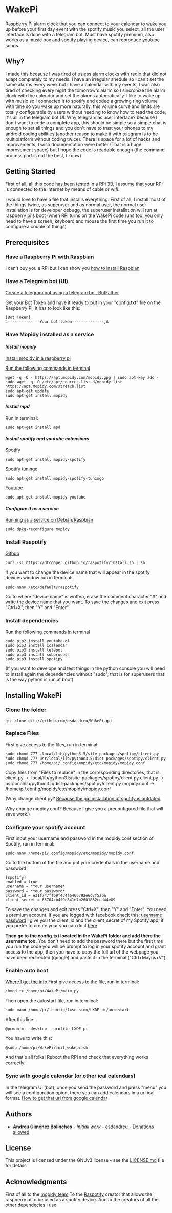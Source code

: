 # WakePi

Raspberry Pi alarm clock that you can connect to your calendar to wake you up before your first day event with the spotify music you select, all the user interface is done with a telegram bot. Must have spotify premium, also works as a music box and spotify playing device, can reproduce youtube songs.

## Why?

I made this because I was tired of usless alarm clocks with radio that did not adapt completely to my needs. I have an irregular shedule so I can't set the same alarms every week but I have a calendar with my events, I was also tired of checking every night the tomorrow's alarm so I sincronize the alarm clock with the calendar and set the alarms automatically. I like to wake up with music so I connected it to spotify and coded a growing ring volume with time so you wake up more naturally, this volume curve and limits are totally configurable by users without needing to know how to read the code, it's all in the telegram bot UI. Why telegram as user interface? because I don't want to code a complete app, this should be simple so a simple chat is enough to set all things and you don't have to trust your phones to my android coding abilities (another reason to make it with telegram is to be multiplatform without coding twice). There is space for a lot of hacks and improvements, I wish documentation were better (That is a huge improvement space) but I hope the code is readable enough (the command process part is not the best, I know)

## **Getting Started**

First of all, all this code has been tested in a RPi 3B, I assume that your RPi is connected to the Internet by means of cable or wifi.

I would love to have a file that installs everything. First of all, I install most of the things twice, as superuser and as normal user, the normal user installation is for developer debugg, the superuser installation will run at raspberry pi's boot (when RPi turns on the WakePi code runs too, you only need to have a screen, keyboard and mouse the first time you run it to configure a couple of things)

## Prerequisites

### Have a Raspberry Pi with Raspbian
I can't buy you a RPi but I can show you [how to install Raspbian](https://www.raspberrypi.org/documentation/installation/noobs.md)

### Have a Telegram bot (UI)
[Create a telegram bot using a telegram bot, BotFather](https://core.telegram.org/bots#6-botfather)

Get your Bot Token and have it ready to put in your "config.txt" file on the Raspberry Pi, it has to look like this:
```
[Bot Token]
4--------------Your bot token--------------jA
```
### Have Mopidy installed as a service

#### *Install mopidy*

[Install mopidy in a raspberry pi](https://docs.mopidy.com/en/latest/installation/raspberrypi/)

[Run the following commands in terminal](https://docs.mopidy.com/en/latest/installation/debian/#debian-install)
```
wget -q -O - https://apt.mopidy.com/mopidy.gpg | sudo apt-key add -
sudo wget -q -O /etc/apt/sources.list.d/mopidy.list https://apt.mopidy.com/stretch.list
sudo apt-get update
sudo apt-get install mopidy
```

#### *Install mpd*

Run in terminal:
```
sudo apt-get install mpd
```

#### *Install spotify and youtube extensions*

[Spotify](https://github.com/mopidy/mopidy-spotify)
```
sudo apt-get install mopidy-spotify
```
[Spotify tuningo](https://github.com/trygveaa/mopidy-spotify-tunigo)
```
sudo apt-get install mopidy-spotify-tuningo
```
[Youtube](https://github.com/mopidy/mopidy-youtube)
```
sudo apt-get install mopidy-youtube
```

#### *Configure it as a service*

[Running as a service on Debian/Raspbian](https://docs.mopidy.com/en/latest/service/#service-management-on-debian)
```
sudo dpkg-reconfigure mopidy
```

### Install Raspotify
[Github](https://github.com/dtcooper/raspotify)

```
curl -sL https://dtcooper.github.io/raspotify/install.sh | sh
```
If you want to change the device name that will appear in the spotify devices window run in terminal:
```
sudo nano /etc/default/raspotify
```
Go to where "device name" is written, erase the comment character "#" and write the device name that you want.
To save the changes and exit press "Ctrl+X", then "Y" and "Enter".

### Install dependencies
Run the following commands in terminal
```
sudo pip2 install youtube-dl
sudo pip3 install icalendar
sudo pip3 install telepot
sudo pip3 install subprocess
sudo pip3 install spotipy
```
(If you want to develope and test things in the python console you will need to install again the dependencies without "sudo", that is for superusers that is the way python is run at boot)

## Installing WakePi

### Clone the folder

```
git clone git://github.com/esdandreu/WakePi.git
```

### Replace Files
First give access to the files, run in terminal:
```
sudo chmod 777 .local/lib/python3.5/site-packages/spotipy/client.py
sudo chmod 777 usr/local/lib/python3.5/dist-packages/spotipy/client.py
sudo chmod 777 /home/pi/.config/mopidy/etc/mopidy/mopidy.conf
```
Copy files from "Files to replace" in the corresponding directories, that is:
client.py -> .local/lib/python3.5/site-packages/spotipy/client.py
client.py -> usr/local/lib/python3.5/dist-packages/spotipy/client.py
mopidy.conf -> /home/pi/.config/mopidy/etc/mopidy/mopidy.conf

(Why change client.py? [Because the pip installation of spotify is outdated](https://stackoverflow.com/questions/47028093/attributeerror-spotify-object-has-no-attribute-current-user-saved-tracks)

Why change mopidy.conf? Because I give you a preconfigured file that will save work.)

### Configure your spotify account

First input your username and password in the mopidy.conf section of Spotify, run in terminal:
```
sudo nano /home/pi/.config/mopidy/etc/mopidy/mopidy.conf
```
Go to the bottom of the file and put your credentials in the username and password
```
[spotify]
enabled = true
username = *Your username*
password = *Your password*
client_id = e31f747ffb9f434ab466792e6c7f5a6a
client_secret = 65704cb4f9e841e7b2601882ced44e89
```
To save the changes and exit press "Ctrl+X", then "Y" and "Enter".
You need a premium account. If you are logged with facebook check this: [username](https://www.spotify.com/account/overview/) [password](https://www.spotify.com/au/account/set-device-password/)
I give you the client_id and the client_secret of my Spotify app, if you prefer to create your you can do it [here](https://developer.spotify.com/my-applications/#!/applications)

**Then go to the config.txt located in the WakePi folder and add there the username too.**
You don't need to add the password there but the first time you run the code you will be prompt to log in your spotify account and grant access to the app, then you have to copy the full url of the webpage you have been redirected (google) and paste it in the terminal ("Ctrl+Mayus+V")

### Enable auto boot

[Where I get the info](https://www.wikihow.com/Execute-a-Script-at-Startup-on-the-Raspberry-Pi)
First give access to the file, run in terminal:
```
chmod +x /home/pi/WakePi/main.py
```
Then open the autostart file, run in terminal:
```
sudo nano /home/pi/.config/lxsession/LXDE-pi/autostart
```
After this line:
```
@pcmanfm --desktop --profile LXDE-pi
```
You have to write this:
```
@sudo /home/pi/WakePi/init_wakepi.sh
```
And that's all folks! Reboot the RPi and check that everything works correctly.

### Sync with google calendar (or other ical calendars)

In the telegram UI (bot), once you send the password and press "menu" you will see a configuration opion, there you can add calendars in a url ical format. [How to get that url from google calendar](https://mas.echurchgiving.com/hc/en-us/articles/115004079647-How-do-I-get-an-iCal-feed-from-Google-Calendar-)

## Authors

* **Andreu Giménez Bolinches** - *Initiall work* - [esdandreu](https://github.com/esdandreu) - [Donations allowed](paypal.me/esdandreu)

## License

This project is licensed under the GNUv3 license - see the [LICENSE.md](LICENSE.md) file for details

## Acknowledgments

First of all to the [mopidy team](https://www.mopidy.com/)
To the [Raspotify](https://github.com/dtcooper/raspotify) creator that allows the raspberry pi to be used as a spotify device.
And to the creators of all the other dependecies I use.
